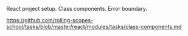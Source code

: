 React project setup. Class components. Error boundary.

https://github.com/rolling-scopes-school/tasks/blob/master/react/modules/tasks/class-components.md
